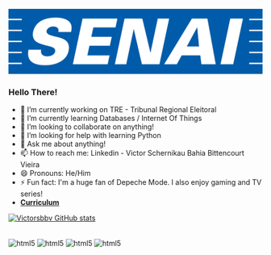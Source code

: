 ![logo](https://github.com/Victorsbbv/Victorsbbv/blob/SENAI_logo/senai-logo-3.png)
### Hello There!

- 🔭 I’m currently working on TRE - Tribunal Regional Eleitoral
- 🌱 I’m currently learning Databases / Internet Of Things
- 👯 I’m looking to collaborate on anything!
- 🤔 I’m looking for help with learning Python
- 💬 Ask me about anything!
- 📫 How to reach me: Linkedin - Victor Schernikau Bahia Bittencourt Vieira
- 😄 Pronouns: He/Him
- ⚡ Fun fact: I'm a huge fan of Depeche Mode. I also enjoy gaming and TV series!
- <a href="https://github.com/Victorsbbv/Victorsbbv/blob/Curriculum_Victor/Curriculo_Victor.pdf" class="nav-link">**Curriculum**</a>

[![Victorsbbv GitHub stats](https://github-readme-stats.vercel.app/api?username=Victorsbbv)](https://github.com/Victorsbbv/github-readme-stats)

<div style ="display: inline_block"><br/>
 <img align="center" alt="html5" src="https://img.shields.io/badge/C-00599C?style=for-the-badge&logo=c&logoColor=white" />
 <img align="center" alt="html5" src="https://img.shields.io/badge/Python-14354C?style=for-the-badge&logo=python&logoColor=white" />
 <img align="center" alt="html5" src="https://img.shields.io/badge/MySQL-00000F?style=for-the-badge&logo=mysql&logoColor=white" />
 <img align="center" alt="html5" src="https://img.shields.io/badge/Arduino_IDE-00979D?style=for-the-badge&logo=arduino&logoColor=white" />
</div>
